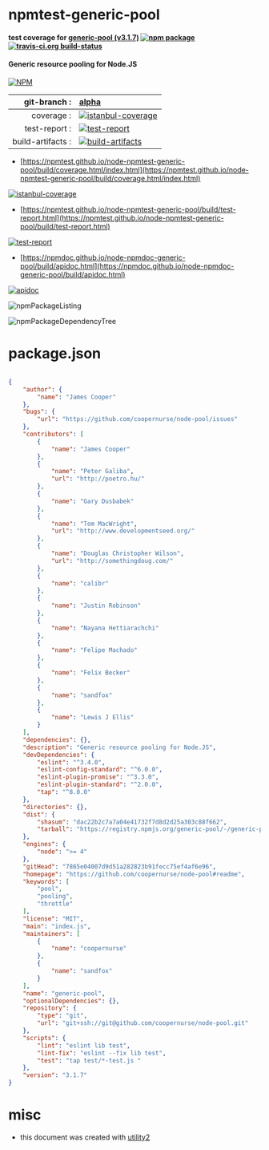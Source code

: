 # npmtest-generic-pool

#### test coverage for  [generic-pool (v3.1.7)](https://github.com/coopernurse/node-pool#readme)  [![npm package](https://img.shields.io/npm/v/npmtest-generic-pool.svg?style=flat-square)](https://www.npmjs.org/package/npmtest-generic-pool) [![travis-ci.org build-status](https://api.travis-ci.org/npmtest/node-npmtest-generic-pool.svg)](https://travis-ci.org/npmtest/node-npmtest-generic-pool)

#### Generic resource pooling for Node.JS

[![NPM](https://nodei.co/npm/generic-pool.png?downloads=true&downloadRank=true&stars=true)](https://www.npmjs.com/package/generic-pool)

| git-branch : | [alpha](https://github.com/npmtest/node-npmtest-generic-pool/tree/alpha)|
|--:|:--|
| coverage : | [![istanbul-coverage](https://npmtest.github.io/node-npmtest-generic-pool/build/coverage.badge.svg)](https://npmtest.github.io/node-npmtest-generic-pool/build/coverage.html/index.html)|
| test-report : | [![test-report](https://npmtest.github.io/node-npmtest-generic-pool/build/test-report.badge.svg)](https://npmtest.github.io/node-npmtest-generic-pool/build/test-report.html)|
| build-artifacts : | [![build-artifacts](https://npmtest.github.io/node-npmtest-generic-pool/glyphicons_144_folder_open.png)](https://github.com/npmtest/node-npmtest-generic-pool/tree/gh-pages/build)|

- [https://npmtest.github.io/node-npmtest-generic-pool/build/coverage.html/index.html](https://npmtest.github.io/node-npmtest-generic-pool/build/coverage.html/index.html)

[![istanbul-coverage](https://npmtest.github.io/node-npmtest-generic-pool/build/screenCapture.buildCi.browser.%252Ftmp%252Fbuild%252Fcoverage.lib.html.png)](https://npmtest.github.io/node-npmtest-generic-pool/build/coverage.html/index.html)

- [https://npmtest.github.io/node-npmtest-generic-pool/build/test-report.html](https://npmtest.github.io/node-npmtest-generic-pool/build/test-report.html)

[![test-report](https://npmtest.github.io/node-npmtest-generic-pool/build/screenCapture.buildCi.browser.%252Ftmp%252Fbuild%252Ftest-report.html.png)](https://npmtest.github.io/node-npmtest-generic-pool/build/test-report.html)

- [https://npmdoc.github.io/node-npmdoc-generic-pool/build/apidoc.html](https://npmdoc.github.io/node-npmdoc-generic-pool/build/apidoc.html)

[![apidoc](https://npmdoc.github.io/node-npmdoc-generic-pool/build/screenCapture.buildCi.browser.%252Ftmp%252Fbuild%252Fapidoc.html.png)](https://npmdoc.github.io/node-npmdoc-generic-pool/build/apidoc.html)

![npmPackageListing](https://npmtest.github.io/node-npmtest-generic-pool/build/screenCapture.npmPackageListing.svg)

![npmPackageDependencyTree](https://npmtest.github.io/node-npmtest-generic-pool/build/screenCapture.npmPackageDependencyTree.svg)



# package.json

```json

{
    "author": {
        "name": "James Cooper"
    },
    "bugs": {
        "url": "https://github.com/coopernurse/node-pool/issues"
    },
    "contributors": [
        {
            "name": "James Cooper"
        },
        {
            "name": "Peter Galiba",
            "url": "http://poetro.hu/"
        },
        {
            "name": "Gary Dusbabek"
        },
        {
            "name": "Tom MacWright",
            "url": "http://www.developmentseed.org/"
        },
        {
            "name": "Douglas Christopher Wilson",
            "url": "http://somethingdoug.com/"
        },
        {
            "name": "calibr"
        },
        {
            "name": "Justin Robinson"
        },
        {
            "name": "Nayana Hettiarachchi"
        },
        {
            "name": "Felipe Machado"
        },
        {
            "name": "Felix Becker"
        },
        {
            "name": "sandfox"
        },
        {
            "name": "Lewis J Ellis"
        }
    ],
    "dependencies": {},
    "description": "Generic resource pooling for Node.JS",
    "devDependencies": {
        "eslint": "^3.4.0",
        "eslint-config-standard": "^6.0.0",
        "eslint-plugin-promise": "^3.3.0",
        "eslint-plugin-standard": "^2.0.0",
        "tap": "^8.0.0"
    },
    "directories": {},
    "dist": {
        "shasum": "dac22b2c7a7a04e41732f7d8d2d25a303c88f662",
        "tarball": "https://registry.npmjs.org/generic-pool/-/generic-pool-3.1.7.tgz"
    },
    "engines": {
        "node": ">= 4"
    },
    "gitHead": "7865e04007d9d51a282823b91fecc75ef4af6e96",
    "homepage": "https://github.com/coopernurse/node-pool#readme",
    "keywords": [
        "pool",
        "pooling",
        "throttle"
    ],
    "license": "MIT",
    "main": "index.js",
    "maintainers": [
        {
            "name": "coopernurse"
        },
        {
            "name": "sandfox"
        }
    ],
    "name": "generic-pool",
    "optionalDependencies": {},
    "repository": {
        "type": "git",
        "url": "git+ssh://git@github.com/coopernurse/node-pool.git"
    },
    "scripts": {
        "lint": "eslint lib test",
        "lint-fix": "eslint --fix lib test",
        "test": "tap test/*-test.js "
    },
    "version": "3.1.7"
}
```



# misc
- this document was created with [utility2](https://github.com/kaizhu256/node-utility2)
